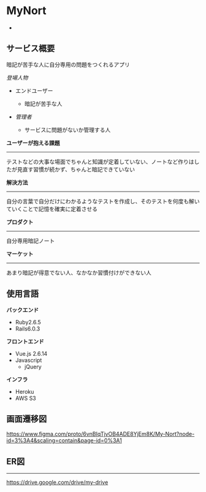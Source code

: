# MyNort
-
## サービス概要

暗記が苦手な人に自分専用の問題をつくれるアプリ

*登場人物*

- エンドユーザー
  - 暗記が苦手な人

- *管理者*
  - サービスに問題がないか管理する人

**ユーザーが抱える課題**
***
テストなどの大事な場面でちゃんと知識が定着していない、ノートなど作りはしたが見直す習慣が続かず、ちゃんと暗記できていない

**解決方法**
***
自分の言葉で自分だけにわかるようなテストを作成し、そのテストを何度も解いていくことで記憶を確実に定着させる

**プロダクト**
***
自分専用暗記ノート

**マーケット**
***
あまり暗記が得意でない人、なかなか習慣付けができない人

## 使用言語
**バックエンド**
- Ruby2.6.5
- Rails6.0.3

**フロントエンド**
- Vue.js 2.6.14
- Javascript
  - jQuery

**インフラ**
- Heroku
- AWS S3

## 画面遷移図
https://www.figma.com/proto/6vnBIqTjvOB4ADE8YjEm8K/My-Nort?node-id=3%3A4&scaling=contain&page-id=0%3A1

## ER図
***
https://drive.google.com/drive/my-drive